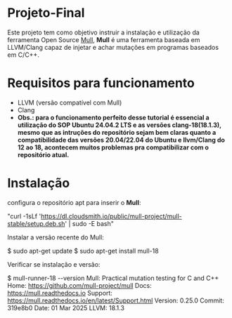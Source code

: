 # Projeto-Final
Este projeto tem como objetivo instruir a instalação e utilização da ferramenta Open Source [Mull](https://github.com/mull-project/mull?tab=readme-ov-file), **Mull** é uma ferramenta baseada em LLVM/Clang capaz de injetar e achar mutações em programas baseados em C/C++.

# Requisitos para funcionamento
- LLVM (versão compatível com Mull)
- Clang
- **Obs.: para o funcionamento perfeito desse tutorial é essencial a utilização do SOP Ubuntu 24.04.2 LTS e as versões clang-18(18.1.3), mesmo que as intruções do repositório sejam bem claras quanto a compatibilidade das versões 20.04/22.04 do Ubuntu e llvm/Clang do 12 ao 18, acontecem muitos problemas pra compatibilizar com o repositório atual.**

# Instalação
configura o repositório apt para inserir o **Mull**:

"curl -1sLf 'https://dl.cloudsmith.io/public/mull-project/mull-stable/setup.deb.sh' | sudo -E bash"

Instalar a versão recente do Mull:

$ sudo apt-get update
$ sudo apt-get install mull-18

Verificar se instalação e versão:

$ mull-runner-18 --version
Mull: Practical mutation testing for C and C++
Home: https://github.com/mull-project/mull
Docs: https://mull.readthedocs.io
Support: https://mull.readthedocs.io/en/latest/Support.html
Version: 0.25.0
Commit: 319e8b0
Date: 01 Mar 2025
LLVM: 18.1.3


